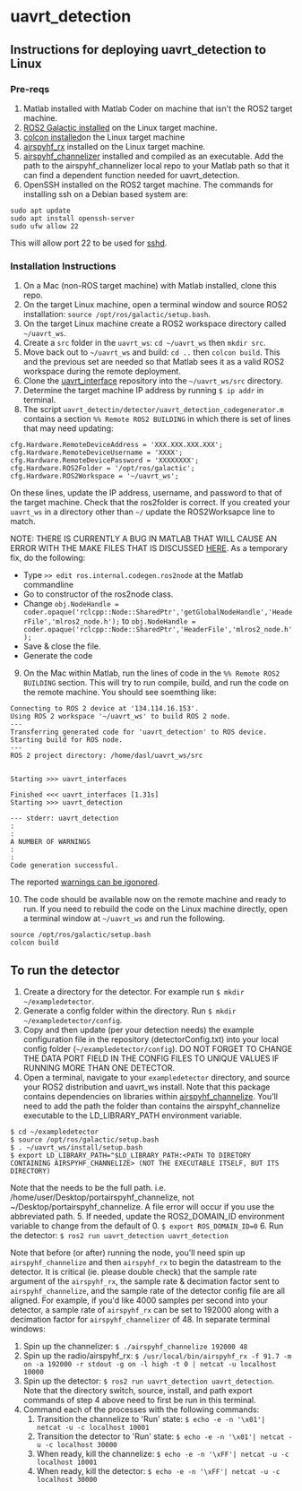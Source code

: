 # uavrt_detection

## Instructions for deploying uavrt_detection to Linux

### Pre-reqs
1. Matlab installed with Matlab Coder on machine that isn't the ROS2 target machine.
2. [ROS2 Galactic installed](https://docs.ros.org/en/galactic/Installation.html) on the Linux target machine.
3. [colcon installed](https://docs.ros.org/en/galactic/Tutorials/Beginner-Client-Libraries/Colcon-Tutorial.html)on the Linux target machine
4. [airspyhf_rx](https://github.com/airspy/airspyhf) installed on the Linux target machine.
5. [airspyhf_channelizer](https://github.com/dynamic-and-active-systems-lab/airspyhf_channelize) installed and compiled as an executable. Add the path to the airspyhf_channelizer local repo to your Matlab path so that it can find a dependent function needed for uavrt_detection.
6. OpenSSH installed on the ROS2 target machine. The commands for installing ssh on a Debian based system are:
```
sudo apt update
sudo apt install openssh-server
sudo ufw allow 22
```
This will allow port 22 to be used for [sshd](https://linux.die.net/man/8/sshd).



### Installation Instructions
1. On a Mac (non-ROS target machine) with Matlab installed, clone this repo. 
2. On the target Linux machine, open a terminal window and source ROS2 installation: `source /opt/ros/galactic/setup.bash`. 
3. On the target Linux machine create a ROS2 workspace directory called `~/uavrt_ws`. 
4. Create a `src` folder in the `uavrt_ws`: `cd ~/uavrt_ws` then `mkdir src`.
5. Move back out to `~/uavrt_ws` and build: `cd ..` then `colcon build`. This and the previous set are needed so that Matlab sees it as a valid ROS2 workspace during the remote deployment. 
6. Clone the [uavrt_interface](https://github.com/dynamic-and-active-systems-lab/uavrt_interfaces) repository into the `~/uavrt_ws/src` directory. 
7. Determine the target machine IP address by running `$ ip addr` in terminal.
8. The script `uavrt_detectin/detector/uavrt_detection_codegenerator.m` contains a section `%% Remote ROS2 BUILDING` in which there is set of lines that may need updating:
```
cfg.Hardware.RemoteDeviceAddress = 'XXX.XXX.XXX.XXX';
cfg.Hardware.RemoteDeviceUsername = 'XXXX';
cfg.Hardware.RemoteDevicePassword = 'XXXXXXXX';
cfg.Hardware.ROS2Folder = '/opt/ros/galactic';
cfg.Hardware.ROS2Workspace = '~/uavrt_ws';
```
On these lines, update the IP address, username, and password to that of the target machine. Check that the ros2folder is correct. If you created your `uavrt_ws` in a directory other than `~/` update the ROS2Worksapce line to match. 

NOTE: THERE IS CURRENTLY A BUG IN MATLAB THAT WILL CAUSE AN ERROR WITH THE MAKE FILES THAT IS DISCUSSED [HERE](https://www.mathworks.com/matlabcentral/answers/1831848-coder-ros2-build-error-colcon-with-custom-ros2-message#comment_2433218). As a temporary fix, do the following:
* Type  `>> edit ros.internal.codegen.ros2node` at the Matlab commandline
* Go to constructor of the ros2node class.
* Change `obj.NodeHandle = coder.opaque('rclcpp::Node::SharedPtr','getGlobalNodeHandle','HeaderFile','mlros2_node.h');` to `obj.NodeHandle = coder.opaque('rclcpp::Node::SharedPtr','HeaderFile','mlros2_node.h');`
* Save & close the file. 
* Generate the code

9. On the Mac within Matlab, run the lines of code in the `%% Remote ROS2 BUILDING` section. This will try to run compile, build, and run the code on the remote machine. You should see soemthing like:
```
Connecting to ROS 2 device at '134.114.16.153'.
Using ROS 2 workspace '~/uavrt_ws' to build ROS 2 node.
---
Transferring generated code for 'uavrt_detection' to ROS device.
Starting build for ROS node.
---
ROS 2 project directory: /home/dasl/uavrt_ws/src


Starting >>> uavrt_interfaces

Finished <<< uavrt_interfaces [1.31s]
Starting >>> uavrt_detection

--- stderr: uavrt_detection
:
:
A NUMBER OF WARNINGS
:
:
Code generation successful.
```
The reported [warnings can be igonored](https://www.mathworks.com/matlabcentral/answers/1723340-how-to-run-a-ros2-node-executable-generated-by-coder#comment_2183100). 

10. The code should be available now on the remote machine and ready to run. If you need to rebuild the code on the Linux machine directly, open a terminal window at `~/uavrt_ws` and run the following.
```
source /opt/ros/galactic/setup.bash
colcon build
```

## To run the detector
1. Create a directory for the detector. For example run `$ mkdir ~/exampledetector`.
2. Generate a config folder within the directory. Run `$ mkdir ~/exampledetector/config`.
3. Copy and then update (per your detection needs) the example configuration file in the repository (detectorConfig.txt) into your local config folder (`~/exampledetector/config`). DO NOT FORGET TO CHANGE THE DATA PORT FIELD IN THE CONFIG FILES TO UNIQUE VALUES IF RUNNING MORE THAN ONE DETECTOR. 
4. Open a terminal, navigate to your `exampledetector` directory, and source your ROS2 distribution and uavrt_ws install. Note that this package contains dependencies on libraries within [airspyhf_channelize](). You'll need to add the path the folder than contains the airspyhf_channelize executable to the LD_LIBRARY_PATH environment variable. 
```
$ cd ~/exampledetector
$ source /opt/ros/galactic/setup.bash
$ . ~/uavrt_ws/install/setup.bash
$ export LD_LIBRARY_PATH="$LD_LIBRARY_PATH:<PATH TO DIRETORY CONTAINING AIRSPYHF_CHANNELIZE> (NOT THE EXECUTABLE ITSELF, BUT ITS DIRECTORY)
```
Note that the <PATH TO DIRETORY CONTAINING AIRSPYHF_CHANNELIZE> needs to be the full path. i.e. /home/user/Desktop/portairspyhf_channelize, not ~/Desktop/portairspyhf_channelize. A file error will occur if you use the abbreviated path. 
5. If needed, update the ROS2_DOMAIN_ID environment variable to change from the default of 0. `$ export ROS_DOMAIN_ID=0`
6. Run the detector: `$ ros2 run uavrt_detection uavrt_detection`

Note that before (or after) running the node, you'll need spin up `airspyhf_channelize` and then `airspyhf_rx` to begin the datastream to the detector. It is critical (ie. please double check) that the sample rate argument of the `airspyhf_rx`, the sample rate & decimation factor sent to `airspyhf_channelize`, and the sample rate of the detector config file are all aligned. For example, if you'd like 4000 samples per second into your detector, a sample rate of `airspyhf_rx` can be set to 192000 along with a decimation factor for `airspyhf_channelizer` of 48. 
In separate terminal windows:
1. Spin up the channelizer: `$ ./airspyhf_channelize 192000 48`
2. Spin up the radio/airspyhf_rx: `$ /usr/local/bin/airspyhf_rx -f 91.7 -m on -a 192000 -r stdout -g on -l high -t 0 | netcat -u localhost 10000`
3. Spin up the detector: `$ ros2 run uavrt_detection uavrt_detection`. Note that the directory switch, source, install, and path export commands of step 4 above need to first be run in this terminal. 
4. Command each of the processes with the following commands:
    1. Transition the channelize to 'Run' state: `$ echo -e -n '\x01'| netcat -u -c localhost 10001`
    2. Transition the detector to 'Run' state: `$ echo -e -n '\x01'| netcat -u -c localhost 30000`
    3. When ready, kill the channelize: `$ echo -e -n '\xFF'| netcat -u -c localhost 10001`
    4. When ready, kill the detector: `$ echo -e -n '\xFF'| netcat -u -c localhost 30000`
